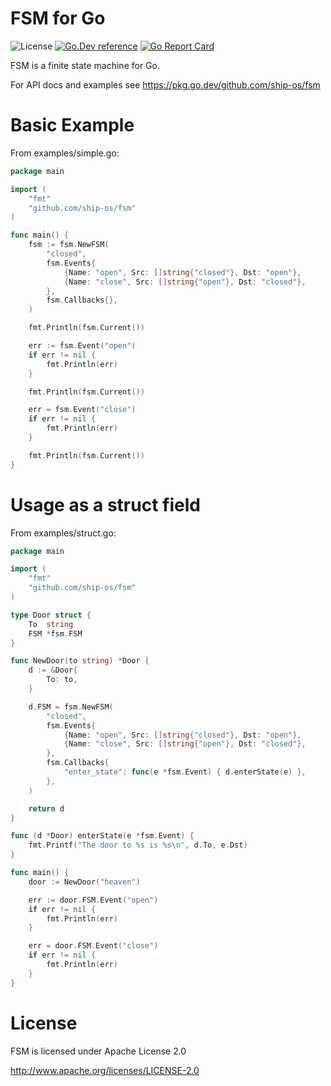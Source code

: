 # FSM for Go

![License](https://img.shields.io/github/license/ship-os/fsm) [![Go.Dev reference](https://img.shields.io/badge/go.dev-reference-007d9c?logo=go&logoColor=white&style=flat-square)](https://pkg.go.dev/github.com/ship-os/fsm?tab=doc) [![Go Report Card](https://goreportcard.com/badge/github.com/ship-os/fsm)](https://goreportcard.com/report/github.com/ship-os/fsm) 

FSM is a finite state machine for Go.

For API docs and examples see https://pkg.go.dev/github.com/ship-os/fsm

# Basic Example

From examples/simple.go:

```go
package main

import (
    "fmt"
    "github.com/ship-os/fsm"
)

func main() {
    fsm := fsm.NewFSM(
        "closed",
        fsm.Events{
            {Name: "open", Src: []string{"closed"}, Dst: "open"},
            {Name: "close", Src: []string{"open"}, Dst: "closed"},
        },
        fsm.Callbacks{},
    )

    fmt.Println(fsm.Current())

    err := fsm.Event("open")
    if err != nil {
        fmt.Println(err)
    }

    fmt.Println(fsm.Current())

    err = fsm.Event("close")
    if err != nil {
        fmt.Println(err)
    }

    fmt.Println(fsm.Current())
}
```

# Usage as a struct field

From examples/struct.go:

```go
package main

import (
    "fmt"
    "github.com/ship-os/fsm"
)

type Door struct {
    To  string
    FSM *fsm.FSM
}

func NewDoor(to string) *Door {
    d := &Door{
        To: to,
    }

    d.FSM = fsm.NewFSM(
        "closed",
        fsm.Events{
            {Name: "open", Src: []string{"closed"}, Dst: "open"},
            {Name: "close", Src: []string{"open"}, Dst: "closed"},
        },
        fsm.Callbacks{
            "enter_state": func(e *fsm.Event) { d.enterState(e) },
        },
    )

    return d
}

func (d *Door) enterState(e *fsm.Event) {
    fmt.Printf("The door to %s is %s\n", d.To, e.Dst)
}

func main() {
    door := NewDoor("heaven")

    err := door.FSM.Event("open")
    if err != nil {
        fmt.Println(err)
    }

    err = door.FSM.Event("close")
    if err != nil {
        fmt.Println(err)
    }
}
```

# License

FSM is licensed under Apache License 2.0

http://www.apache.org/licenses/LICENSE-2.0
